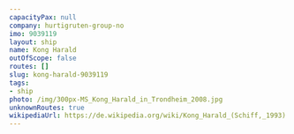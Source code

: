 ```yaml
---
capacityPax: null
company: hurtigruten-group-no
imo: 9039119
layout: ship
name: Kong Harald
outOfScope: false
routes: []
slug: kong-harald-9039119
tags:
- ship
photo: /img/300px-MS_Kong_Harald_in_Trondheim_2008.jpg
unknownRoutes: true
wikipediaUrl: https://de.wikipedia.org/wiki/Kong_Harald_(Schiff,_1993)
---
```

